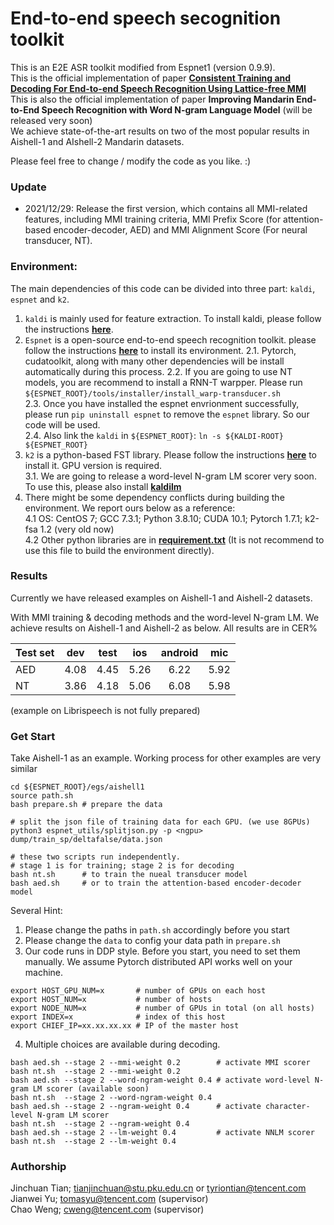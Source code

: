 # End-to-end speech secognition toolkit
This is an E2E ASR toolkit modified from Espnet1 (version 0.9.9).  
This is the official implementation of paper [**Consistent Training and Decoding For End-to-end Speech Recognition Using Lattice-free MMI**](https://arxiv.org/abs/2112.02498)  
This is also the official implementation of paper **Improving Mandarin End-to-End Speech Recognition with Word N-gram Language Model** (will be released very soon)  
We achieve state-of-the-art results on two of the most popular results in Aishell-1 and AIshell-2 Mandarin datasets.  

Please feel free to change / modify the code as you like. :)


### Update
- 2021/12/29: Release the first version, which contains all MMI-related features, including MMI training criteria, MMI Prefix Score (for attention-based encoder-decoder, AED) and MMI Alignment Score (For neural transducer, NT).


### Environment:
The main dependencies of this code can be divided into three part: `kaldi`, `espnet` and `k2`.  
1. `kaldi` is mainly used for feature extraction. To install kaldi, please follow the instructions [**here**](https://github.com/kaldi-asr/kaldi).
2. `Espnet` is a open-source end-to-end speech recognition toolkit. please follow the instructions [**here**](https://github.com/espnet/espnet) to install its environment.
    2.1. Pytorch, cudatoolkit, along with many other dependencies will be install automatically during this process.
    2.2. If you are going to use NT models, you are recommend to install a RNN-T warpper. Please run `${ESPNET_ROOT}/tools/installer/install_warp-transducer.sh`  
    2.3. Once you have installed the espnet envrionment successfully, please run `pip uninstall espnet` to remove the `espnet` library. So our code will be used.  
    2.4. Also link the `kaldi` in `${ESPNET_ROOT}`: `ln -s ${KALDI-ROOT} ${ESPNET_ROOT}`
3. `k2` is a python-based FST library. Please follow the instructions [**here**](https://github.com/k2-fsa/k2) to install it. GPU version is required.  
    3.1. We are going to release a word-level N-gram LM scorer very soon. To use this, please also install [**kaldilm**](https://github.com/k2-fsa/k2)
4. There might be some dependency conflicts during building the environment. We report ours below as a reference:  
    4.1 OS: CentOS 7; GCC 7.3.1; Python 3.8.10; CUDA 10.1; Pytorch 1.7.1; k2-fsa 1.2 (very old now)  
    4.2 Other python libraries are in [**requirement.txt**](https://github.com/jctian98/e2e_lfmmi/blob/master/requirement.txt) (It is not recommend to use this file to build the environment directly).

### Results
Currently we have released examples on Aishell-1 and Aishell-2 datasets.  

With MMI training & decoding methods and the word-level N-gram LM. We achieve results on Aishell-1 and Aishell-2 as below. All results are in CER%

|  Test set   | dev | test | ios | android | mic |  
|  :----      | :-: | :--: | :-: | :-----: | :-: |
| AED         | 4.08| 4.45 | 5.26| 6.22    | 5.92|
| NT          | 3.86| 4.18 | 5.06| 6.08    | 5.98|

(example on Librispeech is not fully prepared)

### Get Start
Take Aishell-1 as an example. Working process for other examples are very similar
```
cd ${ESPNET_ROOT}/egs/aishell1
source path.sh
bash prepare.sh # prepare the data

# split the json file of training data for each GPU. (we use 8GPUs)
python3 espnet_utils/splitjson.py -p <ngpu> dump/train_sp/deltafalse/data.json

# these two scripts run independently. 
# stage 1 is for training; stage 2 is for decoding
bash nt.sh      # to train the nueal transducer model
bash aed.sh     # or to train the attention-based encoder-decoder model
```
Several Hint:
1. Please change the paths in `path.sh` accordingly before you start
2. Please change the `data` to config your data path in `prepare.sh`
3. Our code runs in DDP style. Before you start, you need to set them manually. We assume Pytorch distributed API works well on your machine.  
```
export HOST_GPU_NUM=x       # number of GPUs on each host
export HOST_NUM=x           # number of hosts
export NODE_NUM=x           # number of GPUs in total (on all hosts)
export INDEX=x              # index of this host
export CHIEF_IP=xx.xx.xx.xx # IP of the master host
```
4. Multiple choices are available during decoding.  
```
bash aed.sh --stage 2 --mmi-weight 0.2        # activate MMI scorer
bash nt.sh  --stage 2 --mmi-weight 0.2
bash aed.sh --stage 2 --word-ngram-weight 0.4 # activate word-level N-gram LM scorer (available soon)
bash nt.sh  --stage 2 --word-ngram-weight 0.4
bash aed.sh --stage 2 --ngram-weight 0.4      # activate character-level N-gram LM scorer
bash nt.sh  --stage 2 --ngram-weight 0.4
bash aed.sh --stage 2 --lm-weight 0.4         # activate NNLM scorer
bash nt.sh  --stage 2 --lm-weight 0.4
```

### Authorship
Jinchuan Tian;  tianjinchuan@stu.pku.edu.cn or tyriontian@tencent.com  
Jianwei Yu; tomasyu@tencent.com (supervisor)  
Chao Weng; cweng@tencent.com (supervisor)   
